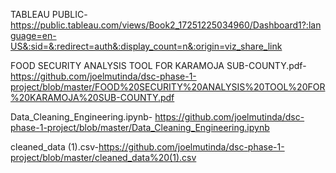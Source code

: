 TABLEAU PUBLIC-https://public.tableau.com/views/Book2_17251225034960/Dashboard1?:language=en-US&:sid=&:redirect=auth&:display_count=n&:origin=viz_share_link

FOOD SECURITY ANALYSIS TOOL FOR KARAMOJA SUB-COUNTY.pdf-https://github.com/joelmutinda/dsc-phase-1-project/blob/master/FOOD%20SECURITY%20ANALYSIS%20TOOL%20FOR%20KARAMOJA%20SUB-COUNTY.pdf

Data_Cleaning_Engineering.ipynb- https://github.com/joelmutinda/dsc-phase-1-project/blob/master/Data_Cleaning_Engineering.ipynb

cleaned_data (1).csv-https://github.com/joelmutinda/dsc-phase-1-project/blob/master/cleaned_data%20(1).csv
